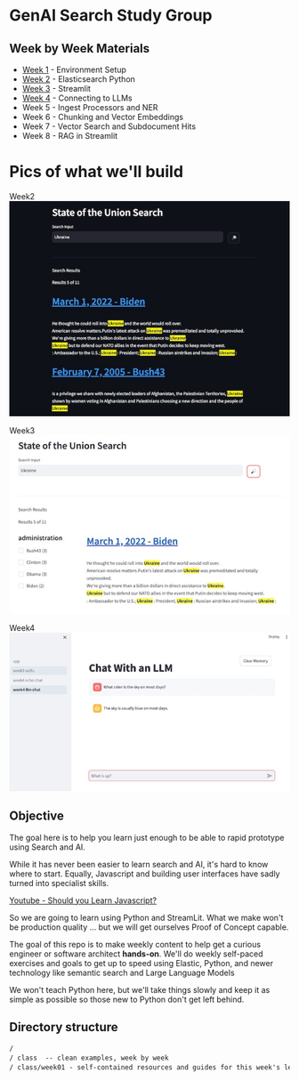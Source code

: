 # GenAI Search Study Group

## Week by Week Materials

* [Week 1](class/week01/README.md) - Environment Setup
* [Week 2](class/week02/README.md) - Elasticsearch Python
* [Week 3](class/week03/README.md) - Streamlit
* [Week 4](class/week04/README.md) - Connecting to LLMs
* Week 5 - Ingest Processors and NER
* Week 6 - Chunking and Vector Embeddings
* Week 7 - Vector Search and Subdocument Hits
* Week 8 - RAG in Streamlit

# Pics of what we'll build

Week2
![Search App](class/week02/search.jpg)

Week3
![Search Facets](class/week03/facets.jpg)

Week4
![Chat Loops](class/week04/img/LLMChat.jpg)


## Objective

The goal here is to help you learn just enough to be able to rapid prototype using Search and AI.

While it has never been easier to learn search and AI, it's hard to know where to start.  Equally, Javascript and building user interfaces have sadly turned into specialist skills.

[Youtube - Should you Learn Javascript?](https://www.youtube.com/watch?v=Uo3cL4nrGOk)

So we are going to learn using Python and StreamLit. What we make won't be production quality ... but we will get ourselves Proof of Concept capable.

The goal of this repo is to make weekly content to help get a curious engineer or software architect **hands-on**. We'll do weekly self-paced exercises and goals to get up to speed using Elastic, Python, and newer technology like semantic search and Large Language Models

We won't teach Python here, but we'll take things slowly and keep it as simple as possible so those new to Python don't get left behind. 


## Directory structure

```txt
/
/ class  -- clean examples, week by week
/ class/week01 - self-contained resources and guides for this week's learning
```

